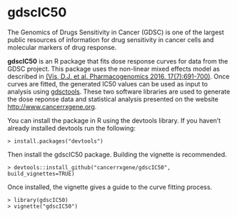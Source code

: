 # gdscIC50

The Genomics of Drugs Sensitivity in Cancer (GDSC) is one of the largest public resources of information for drug sensitivity in cancer cells and molecular markers of drug response. 

**gdscIC50** is an R package that fits dose response curves for data from the GDSC project. This package uses the non-linear mixed effects model as described in [(Vis, D.J. et al. Pharmacogenomics 2016, 17(7):691-700)](https://www.ncbi.nlm.nih.gov/pubmed/27180993). Once curves are fitted, the generated IC50 values can be used as input to analysis using [gdsctools](https://github.com/CancerRxGene/gdsctools). These two software libraries are used to generate the dose reponse data and statistical analysis presented on the website http://www.cancerrxgene.org.

You can install the package in R using the devtools library. If you haven’t already installed devtools run the following:
 ```
> install.packages("devtools")
```
Then install the gdscIC50 package. Building the vignette is recommended.
```
> devtools::install_github("cancerrxgene/gdscIC50", build_vignettes=TRUE)
```
Once installed, the vignette gives a guide to the curve fitting process.
```
> library(gdscIC50)
> vignette("gdscIC50")
```
